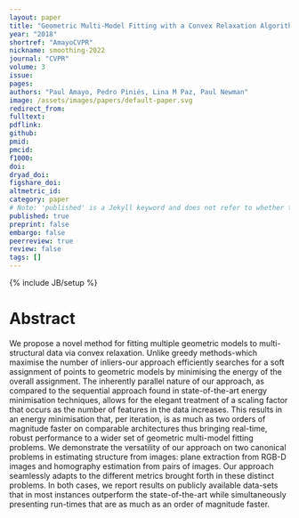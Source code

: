 ```yaml
---
layout: paper
title: "Geometric Multi-Model Fitting with a Convex Relaxation Algorithm"
year: "2018"
shortref: "AmayoCVPR"
nickname: smoothing-2022
journal: "CVPR"
volume: 3
issue: 
pages: 
authors: "Paul Amayo, Pedro Piniés, Lina M Paz, Paul Newman"
image: /assets/images/papers/default-paper.svg
redirect_from: 
fulltext: 
pdflink: 
github: 
pmid: 
pmcid: 
f1000: 
doi: 
dryad_doi:
figshare_doi: 
altmetric_id: 
category: paper
# Note: 'published' is a Jekyll keyword and does not refer to whether the paper is published, but rather to whether this Markdown should be part of the rendered site.
published: true
preprint: false
embargo: false	
peerreview: true
review: false
tags: []
---
```

{% include JB/setup %}

# Abstract 

We propose a novel method for fitting multiple geometric models to multi-structural data via convex relaxation. Unlike greedy methods-which maximise the number of inliers-our approach efficiently searches for a soft assignment of points to geometric models by minimising the energy of the overall assignment. The inherently parallel nature of our approach, as compared to the sequential approach found in state-of-the-art energy minimisation techniques, allows for the elegant treatment of a scaling factor that occurs as the number of features in the data increases. This results in an energy minimisation that, per iteration, is as much as two orders of magnitude faster on comparable architectures thus bringing real-time, robust performance to a wider set of geometric multi-model fitting problems. We demonstrate the versatility of our approach on two canonical problems in estimating structure from images: plane extraction from RGB-D images and homography estimation from pairs of images. Our approach seamlessly adapts to the different metrics brought forth in these distinct problems. In both cases, we report results on publicly available data-sets that in most instances outperform the state-of-the-art while simultaneously presenting run-times that are as much as an order of magnitude faster.
